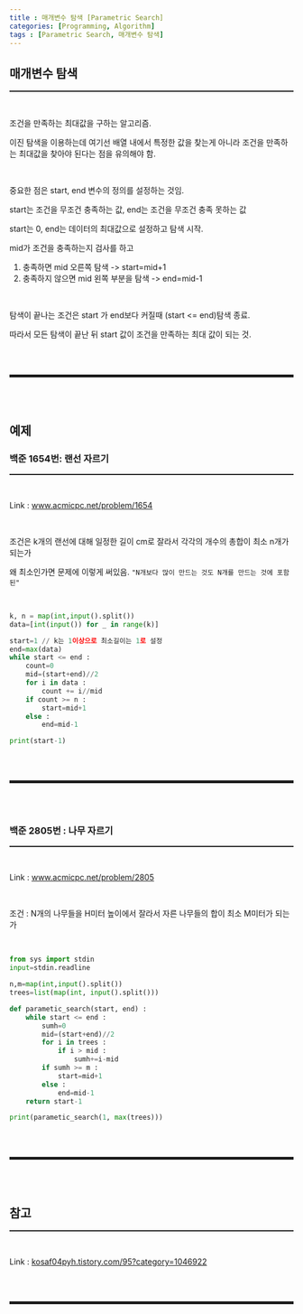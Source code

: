 ```yaml
---
title : 매개변수 탐색 [Parametric Search]
categories: [Programming, Algorithm]
tags : [Parametric Search, 매개변수 탐색]
---
```


## 매개변수 탐색
<hr style="border-top: 1px solid;"><br>

조건을 만족하는 최대값을 구하는 알고리즘. 

이진 탐색을 이용하는데 여기선 배열 내에서 특정한 값을 찾는게 아니라 조건을 만족하는 최대값을 찾아야 된다는 점을 유의해야 함. 

<br>

중요한 점은 start, end 변수의 정의를 설정하는 것임. 

start는 조건을 무조건 충족하는 값, end는 조건을 무조건 충족 못하는 값

start는 0, end는 데이터의 최대값으로 설정하고 탐색 시작.

mid가 조건을 충족하는지 검사를 하고 
  1. 충족하면 mid 오른쪽 탐색 -> start=mid+1
  2. 충족하지 않으면 mid 왼쪽 부분을 탐색 -> end=mid-1

<br>

탐색이 끝나는 조건은 start 가 end보다 커질때 (start <= end)탐색 종료.

따라서 모든 탐색이 끝난 뒤 start 값이 조건을 만족하는 최대 값이 되는 것.

<br><br>
<hr style="border: 2px solid;">
<br><br>

## 예제
### 백준 1654번: 랜선 자르기
<hr style="border-top: 1px solid;"><br>

Link 
: <a href="https://www.acmicpc.net/problem/1654" target="_blank">www.acmicpc.net/problem/1654</a>  

<br>

조건은 k개의 랜선에 대해 일정한 길이 cm로 잘라서 각각의 개수의 총합이 최소 n개가 되는가

왜 최소인가면 문제에 이렇게 써있음. ```"N개보다 많이 만드는 것도 N개를 만드는 것에 포함된"```

<br>

```python
k, n = map(int,input().split())
data=[int(input()) for _ in range(k)]

start=1 // k는 1이상으로 최소길이는 1로 설정
end=max(data)
while start <= end :
    count=0
    mid=(start+end)//2
    for i in data :
        count += i//mid
    if count >= n :
        start=mid+1
    else :
        end=mid-1

print(start-1)
```

<br><br>
<hr style="border: 2px solid;">
<br><br>

### 백준 2805번 : 나무 자르기
<hr style="border-top: 1px solid;"><br>

Link 
: <a href="https://www.acmicpc.net/problem/12805" target="_blank">www.acmicpc.net/problem/2805</a> 

<br>


조건 : N개의 나무들을 H미터 높이에서 잘라서 자른 나무들의 합이 최소 M미터가 되는가

<br>

```python
from sys import stdin
input=stdin.readline

n,m=map(int,input().split())
trees=list(map(int, input().split()))

def parametic_search(start, end) :
    while start <= end :
        sumh=0
        mid=(start+end)//2
        for i in trees :
            if i > mid : 
                sumh+=i-mid
        if sumh >= m :
            start=mid+1
        else :
            end=mid-1
    return start-1

print(parametic_search(1, max(trees)))
```

<br><br>
<hr style="border: 2px solid;">
<br><br>

## 참고
<hr style="border-top: 1px solid;"><br>

Link
: <a href="https://kosaf04pyh.tistory.com/95?category=1046922" target="_blank">kosaf04pyh.tistory.com/95?category=1046922</a>  

<br><br>
<hr style="border: 2px solid;">
<br><br>
